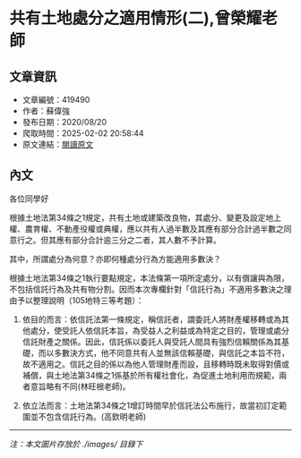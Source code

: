 # 共有土地處分之適用情形(二),曾榮耀老師

## 文章資訊
- 文章編號：419490
- 作者：蘇偉強
- 發布日期：2020/08/20
- 爬取時間：2025-02-02 20:58:44
- 原文連結：[閱讀原文](https://real-estate.get.com.tw/Columns/detail.aspx?no=419490)

## 內文
各位同學好

根據土地法第34條之1規定，共有土地或建築改良物，其處分、變更及設定地上權、農育權、不動產役權或典權，應以共有人過半數及其應有部分合計過半數之同意行之。但其應有部分合計逾三分之二者，其人數不予計算。

其中，所謂處分為何意？亦即何種處分行為方能適用多數決？

根據土地法第34條之1執行要點規定，本法條第一項所定處分，以有償讓與為限，不包括信託行為及共有物分割。因而本次專欄針對「信託行為」不適用多數決之理由予以整理說明（105地特三等考題）：

1. 依目的而言：依信託法第一條規定，稱信託者，謂委託人將財產權移轉或為其他處分，使受託人依信託本旨，為受益人之利益或為特定之目的，管理或處分信託財產之關係。因此，信託係以委託人與受託人間具有強烈信賴關係為其基礎，而以多數決方式，他不同意共有人並無該信賴基礎，與信託之本旨不符，故不適用之。信託之目的係以為他人管理財產而設，且移轉時既未取得對價或補償，與土地法第34條之1係基於所有權社會化，為促進土地利用而規範，兩者意旨略有不同(林旺根老師)。

2. 依立法而言：土地法第34條之1增訂時間早於信託法公布施行，故當初訂定範圍並不包含信託行為。(高欽明老師)

---
*注：本文圖片存放於 ./images/ 目錄下*
